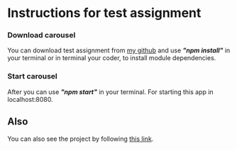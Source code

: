 # Instructions for test assignment
### Download carousel
You can download test assignment from 
[my github](https://github.com/bezirgen8989/myCarouselApp) and
use ***"npm install"*** in your terminal or in terminal your coder, 
to install module dependencies.    
### Start carousel
After you can use ***"npm start"*** in your terminal.
For starting this app in localhost:8080.
## Also 
You can also see the project by following 
[this link](https://bezirgen8989.github.io/myCarouselApp/).